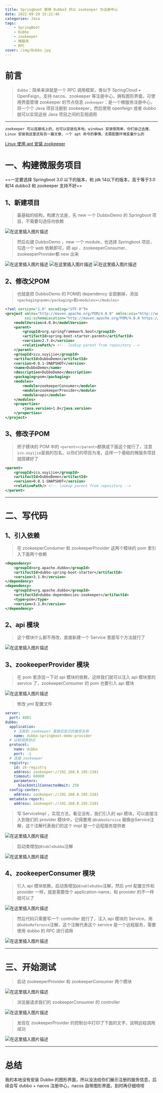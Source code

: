 ```yaml
---
title: Springboot 使用 Dubbo3 并以 zookeeper 为注册中心
date: 2022-09-29 15:22:48
categories: Java
tags:
    - SpringBoot
    - Dubbo
    - zookeeper
    - 微服务
    - RPC
cover: /img/Dubbo.jpg
---
```

# 前言
> `dubbo`：简单来讲就是一个 RPC 调用框架，类似于 SpringCloud + OpenFeign，支持 nacos、zookeeper 等注册中心，拥有图形界面，可使用界面管理 zookeeper 的节点信息
> `zookeeper`：是一个微服务注册中心，将一个个 Java 项目注册到 zookeeper，然后使用 openfeign 或者 dubbo 就可以实现这些 Java 项目之间的互相调用

---

`zookeeper 可以连接线上的，也可以安装在本地，windows 安装很简单，你们自己去搜，Linux 安装我这里还有另一篇文章，一个 apt 命令的事情，无需配置环境变量什么的`

[Linux 使用 apt 安装 zookeeper](https://blog.csdn.net/qq_48922459/article/details/127105615?spm=1001.2014.3001.5502)

# 一、构建微服务项目
==一定要选择 Springboot 3.0 以下的版本，和 jdk 14以下的版本，高于等于3.0和14 dubbo3 和 zookeeper 支持不好==
## 1、新建项目

> 最基础的结构，构建方法是，先 new 一个 DubboDemo 的 Springboot 项目，不需要勾选任何依赖

![在这里插入图片描述](https://img-blog.csdnimg.cn/0e48521c5baf411d821d798051ffdf4b.png)
> 然后右键 DubboDemo ，new 一个 module，也选择 Springboot 项目，勾选一个 web 依赖即可，把 api 、zookeeperConsumer、zookeeperProvider都 new 出来
>
![在这里插入图片描述](https://img-blog.csdnimg.cn/dcb63b1ada04451ca977fccf286a2c38.png)
![在这里插入图片描述](https://img-blog.csdnimg.cn/2b76e66eb101402fa1c8d924bdcdcc9b.png)
![在这里插入图片描述](https://img-blog.csdnimg.cn/520b26889ba34339be17b1b4f739bd01.png)
## 2、修改父POM

> 也就是把 DubboDemo 的 POM的 dependency 全部删掉，添加`<packaging>pom</packaging>`和`<modules></modules>`

```xml
<?xml version="1.0" encoding="UTF-8"?>
<project xmlns="http://maven.apache.org/POM/4.0.0" xmlns:xsi="http://www.w3.org/2001/XMLSchema-instance"
         xsi:schemaLocation="http://maven.apache.org/POM/4.0.0 https://maven.apache.org/xsd/maven-4.0.0.xsd">
    <modelVersion>4.0.0</modelVersion>
    <parent>
        <groupId>org.springframework.boot</groupId>
        <artifactId>spring-boot-starter-parent</artifactId>
        <version>2.7.4</version>
        <relativePath/> <!-- lookup parent from repository -->
    </parent>
    <groupId>icu.xuyijie</groupId>
    <artifactId>DubboDemo</artifactId>
    <version>0.0.1-SNAPSHOT</version>
    <name>DubboDemo</name>
    <description>DubboDemo</description>
    <packaging>pom</packaging>
    <modules>
        <module>zookeeperConsumer</module>
        <module>zookeeperProvider</module>
        <module>api</module>
    </modules>
    <properties>
        <java.version>1.8</java.version>
    </properties>
</project>

```

## 3、修改子POM
> 把子模块的 POM 中的 `<parent></parent>`都换成下面这个就行了，注意 `icu.xuyijie`是我的包名，以你们的项目为准，这样一个基础的微服务项目就搭建好了

```xml
<parent>
    <groupId>icu.xuyijie</groupId>
    <artifactId>DubboDemo</artifactId>
    <version>0.0.1-SNAPSHOT</version>
    <relativePath/> <!-- lookup parent from repository -->
</parent>
```
---

# 二、写代码

## 1、引入依赖
> 在 zookeeperCondumer 和 zookeeperProvider 这两个模块的 pom 里引入下面两个依赖

```xml
<dependency>
    <groupId>org.apache.dubbo</groupId>
    <artifactId>dubbo-spring-boot-starter</artifactId>
    <version>3.1.0</version>
</dependency>
<dependency>
    <groupId>org.apache.dubbo</groupId>
    <artifactId>dubbo-dependencies-zookeeper</artifactId>
    <type>pom</type>
    <version>3.1.0</version>
</dependency>
```


## 2、api 模块

> 这个模块什么都不用改，直接新建一个 Service 里面写个方法就行了
>
![在这里插入图片描述](https://img-blog.csdnimg.cn/a21b0c71bd5a447e80849aacfb732e23.png)

## 3、zookeeperProvider 模块
> 在 pom 里添加一下对 api 模块的依赖，这样我们就可以注入 api 模块里的 service 了，zookeeperConsumer 的 pom 也要引入 api 模块

![在这里插入图片描述](https://img-blog.csdnimg.cn/b9174f34f379419b93a040f5bfddd811.png)
> 修改 yml 配置文件

```yaml
server:
  port: 8081
dubbo:
  application:
    # 注册到 zookeeper 里面后显示的服务名称
    name: dubbo-springboot-demo-provider
  # 远程调用协议
  protocol:
    name: dubbo
    port: -1
  # 连接 zookeeper
  registry:
    id: zk-registry
    address: zookeeper://192.168.0.105:2181
    timeout: 60000
    parameters:
      blockUntilConnectedWait: 250
  config-center:
    address: zookeeper://192.168.0.105:2181
  metadata-report:
    address: zookeeper://192.168.0.105:2181
```

> 写 ServiceImpl ，实现方法，看见没有，我们引入的 api 模块，可以直接注入到我们的 provider 模块中，记得要用 `@DubboService` 替换@Service注解，这个注解代表我们的这个 impl 是一个远程服务提供者

![在这里插入图片描述](https://img-blog.csdnimg.cn/649ff9e7e0fe4c74a10abc62efda8ec1.png)
> 启动类增加`@EnableDubbo`注解

![在这里插入图片描述](https://img-blog.csdnimg.cn/3d8cef27d8ff4f758d404c67d34484f8.png)

## 4、zookeeperConsumer 模块

> 引入 api 模块依赖，启动类增加`@EnableDubbo`注解，然后 yml 配置文件和 provider 一样，就是需要改个 application-name，和 provider 的不一样就可以了

![在这里插入图片描述](https://img-blog.csdnimg.cn/052fe45bbb5147408b267ebbbcc2377e.png)

> 然后代码只需要写一个 controller 就行了，注入 api 模块的 Service，用`@DubboReference`注解，这个注解代表这个 service 是一个远程服务，需要使用 dubbo 的 RPC 进行调用

![在这里插入图片描述](https://img-blog.csdnimg.cn/6c15a7a755d842e49348fd0452f4f3ad.png)






---

# 三、开始测试
> 启动 zookeeperProvider 和 zookeeperConsumer 两个模块

![在这里插入图片描述](https://img-blog.csdnimg.cn/16f0505bec1a43f381474a02d8b17054.png)
> 浏览器请求我们的 zookeeperConsumer 的 controller

![在这里插入图片描述](https://img-blog.csdnimg.cn/fd1e4175b6ff4b39bfd5fa597e342d9d.png)

> 发现在 zookeeperProvider 的控制台中打印了下面的文字，说明远程调用成功

![在这里插入图片描述](https://img-blog.csdnimg.cn/0b40e7c508814e6c9b2eeae067a32b1e.png)




---

# 总结
我的本地没有安装 Dubbo 的图形界面，所以没法给你们展示注册的服务信息，后续会写 dubbo + nacos 注册中心，nacos 自带图形界面，到时再仔细唠唠

